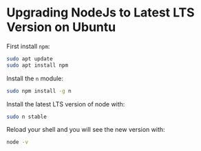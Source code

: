 # Upgrading NodeJs to Latest LTS Version on Ubuntu

First install `npm`:

```bash
sudo apt update
sudo apt install npm
```

Install the `n` module:

```bash
sudo npm install -g n
```

Install the latest LTS version of node with:

```bash
sudo n stable
```

Reload your shell and you will see the new version with:

```bash
node -v
```

